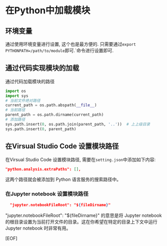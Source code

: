 # 在Python中加载模块

## 环境变量
通过使用环境变量进行设置, 这个也是最方便的. 只需要通过`export PYTHONPATH=/path/to/module`即可.`命令进行设置即可.

## 通过代码实现模块的加载
通过代码加载模块的路径
```python
import os
import sys
# 当前文件绝对路径
current_path = os.path.abspath(__file__) 
# 当前路径
parent_path = os.path.dirname(current_path)
# 添加路径
sys.path.insert(0, os.path.join(parent_path, '..'))  # 上上级目录
sys.path.insert(0, parent_path)
```

## 在Virsual Studio Code 设置模块路径
在Virsual Studio Code 设置模块路径, 需要在`setting.json`中添加如下内容:
```json
"python.analysis.extraPaths": [],
```
这两个路径就会被添加到 Python 语言服务的搜索路径中。

### 在Jupyter notebook 设置模块路径
```json
  "jupyter.notebookFileRoot": "${fileDirname}"
  ```
  "jupyter.notebookFileRoot": "${fileDirname}" 的意思是将 Jupyter notebook 的根目录设置为当前打开文件的目录。这在你希望在特定的目录上下文中运行 Jupyter notebook 时非常有用。

  [EOF]
